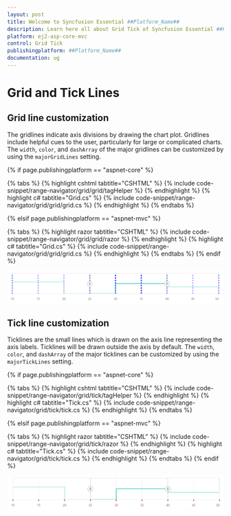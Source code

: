 ```yaml
---
layout: post
title: Welcome to Syncfusion Essential ##Platform_Name##
description: Learn here all about Grid Tick of Syncfusion Essential ##Platform_Name## widgets based on HTML5 and jQuery.
platform: ej2-asp-core-mvc
control: Grid Tick
publishingplatform: ##Platform_Name##
documentation: ug
---
```



# Grid and Tick Lines

## Grid line customization

The gridlines indicate axis divisions by drawing the chart plot. Gridlines include helpful cues to the user, particularly for large or complicated charts. The `width`, `color`, and `dashArray` of the major gridlines can be customized by using the `majorGridLines` setting.

{% if page.publishingplatform == "aspnet-core" %}

{% tabs %}
{% highlight cshtml tabtitle="CSHTML" %}
{% include code-snippet/range-navigator/grid/grid/tagHelper %}
{% endhighlight %}
{% highlight c# tabtitle="Grid.cs" %}
{% include code-snippet/range-navigator/grid/grid/grid.cs %}
{% endhighlight %}
{% endtabs %}

{% elsif page.publishingplatform == "aspnet-mvc" %}

{% tabs %}
{% highlight razor tabtitle="CSHTML" %}
{% include code-snippet/range-navigator/grid/grid/razor %}
{% endhighlight %}
{% highlight c# tabtitle="Grid.cs" %}
{% include code-snippet/range-navigator/grid/grid/grid.cs %}
{% endhighlight %}
{% endtabs %}
{% endif %}



![Gridline customization](images/grid-tick/grid.png)

## Tick line customization

Ticklines are the small lines which is drawn on the axis line representing the axis labels. Ticklines will be drawn outside the axis by default. The `width`, `color`, and `dashArray` of the major ticklines can be customized by using the `majorTickLines` setting.

{% if page.publishingplatform == "aspnet-core" %}

{% tabs %}
{% highlight cshtml tabtitle="CSHTML" %}
{% include code-snippet/range-navigator/grid/tick/tagHelper %}
{% endhighlight %}
{% highlight c# tabtitle="Tick.cs" %}
{% include code-snippet/range-navigator/grid/tick/tick.cs %}
{% endhighlight %}
{% endtabs %}

{% elsif page.publishingplatform == "aspnet-mvc" %}

{% tabs %}
{% highlight razor tabtitle="CSHTML" %}
{% include code-snippet/range-navigator/grid/tick/razor %}
{% endhighlight %}
{% highlight c# tabtitle="Tick.cs" %}
{% include code-snippet/range-navigator/grid/tick/tick.cs %}
{% endhighlight %}
{% endtabs %}
{% endif %}



![Tickline customization](images/grid-tick/tick.png)